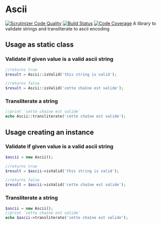 # Ascii
[![Scrutinizer Code Quality](https://scrutinizer-ci.com/g/bfunky/ascii/badges/quality-score.png?b=master)](https://scrutinizer-ci.com/g/bfunky/ascii/?branch=master)
[![Build Status](https://scrutinizer-ci.com/g/bfunky/ascii/badges/build.png?b=master)](https://scrutinizer-ci.com/g/bfunky/ascii/build-status/master)
[![Code Coverage](https://scrutinizer-ci.com/g/bfunky/ascii/badges/coverage.png?b=master)](https://scrutinizer-ci.com/g/bfunky/ascii/?branch=master)
A library to validate strings and transliterate to ascii encoding

## Usage as static class

### Validate if given value is a valid ascii string

```php
//returns true
$result = Ascii::isValid('this string is valid');

//returns false
$result = Ascii::isValid('cette chaîne est valide');
```

### Transliterate a string
```php
//print `cette chaine est valide`
echo Ascii::transliterate('cette chaîne est valide');
```

## Usage creating an instance

### Validate if given value is a valid ascii string

```php
$ascii = new Ascii();

//returns true
$result = $ascii->isValid('this string is valid');

//returns false
$result = $ascii->isValid('cette chaîne est valide');
```

### Transliterate a string
```php
$ascii = new Ascii();
//print `cette chaine est valide`
echo $ascii->transliterate('cette chaîne est valide');
```
